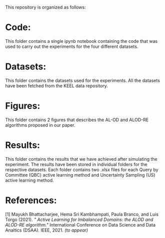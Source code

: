 This repository is organized as follows:

# Code:
This folder contains a single ipynb notebook containing the code that was used to carry out the experiments for the four different datasets. 

# Datasets:
This folder contains the datasets used for the experiments. All the datasets have been fetched from the KEEL data repository.

# Figures:
This folder contains 2 figures that describes the AL-OD and ALOD-RE algorithms proposed in our paper.

# Results:
This folder contains the results that we have achieved after simulating the experiment. The results have been stored in individual folders for the respective datasets. Each folder contains two .xlsx files for each Query by Committee (QBC) active learning method and Uncertainty Sampling (US) active learning method. 

# References:
[1] Mayukh Bhattacharjee, Hema Sri Kambhampati, Paula Branco, and Luis Torgo (2021). _" Active Learning for Imbalanced Domains: the ALOD and ALOD-RE algorithm."_ International Conference on Data Science and Data Analtics (DSAA). IEEE, 2021. _(to appear)_

